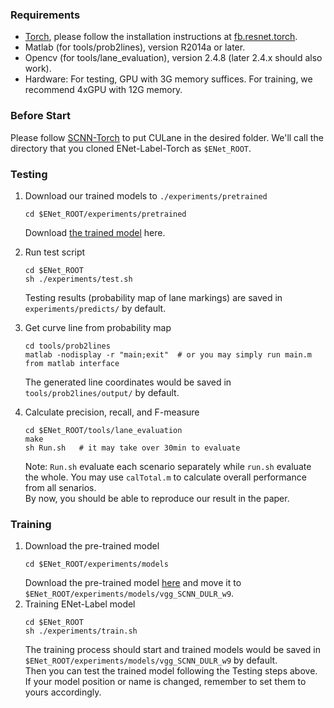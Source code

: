 
### Requirements
- [Torch](http://torch.ch/docs/getting-started.html), please follow the installation instructions at [fb.resnet.torch](https://github.com/facebook/fb.resnet.torch).
- Matlab (for tools/prob2lines), version R2014a or later.
- Opencv (for tools/lane_evaluation), version 2.4.8 (later 2.4.x should also work).
- Hardware: 
For testing, GPU with 3G memory suffices.
For training, we recommend 4xGPU with 12G memory.

### Before Start

Please follow [SCNN-Torch](https://github.com/XingangPan/SCNN) to put CULane in the desired folder. We'll call the directory that you cloned ENet-Label-Torch as `$ENet_ROOT`.

### Testing
1. Download our trained models to `./experiments/pretrained`
    ```Shell
    cd $ENet_ROOT/experiments/pretrained
    ```
   Download [the trained model](https://drive.google.com/open?id=1qw7oYivOwy8AuQb3Z3cXO2wQ69bq4Myj) here.

2. Run test script
    ```Shell
    cd $ENet_ROOT
    sh ./experiments/test.sh
    ```
    Testing results (probability map of lane markings) are saved in `experiments/predicts/` by default.

3. Get curve line from probability map
    ```Shell
    cd tools/prob2lines
    matlab -nodisplay -r "main;exit"  # or you may simply run main.m from matlab interface
    ```
    The generated line coordinates would be saved in `tools/prob2lines/output/` by default.

4. Calculate precision, recall, and F-measure
    ```Shell
    cd $ENet_ROOT/tools/lane_evaluation
    make
    sh Run.sh   # it may take over 30min to evaluate
    ```
    Note: `Run.sh` evaluate each scenario separately while `run.sh` evaluate the whole. You may use `calTotal.m` to calculate overall performance from all senarios.  
    By now, you should be able to reproduce our result in the paper.
    
### Training
1. Download the pre-trained model
    ```Shell
    cd $ENet_ROOT/experiments/models
    ```
   Download the pre-trained model [here](https://drive.google.com/open?id=1g5TyNyAlDkPzitpXWQCtZdeV4LAjqaSB) and move it to `$ENet_ROOT/experiments/models/vgg_SCNN_DULR_w9`.
2. Training ENet-Label model
    ```Shell
    cd $ENet_ROOT
    sh ./experiments/train.sh
    ```
    The training process should start and trained models would be saved in `$ENet_ROOT/experiments/models/vgg_SCNN_DULR_w9` by default.  
    Then you can test the trained model following the Testing steps above. If your model position or name is changed, remember to set them to yours accordingly.

